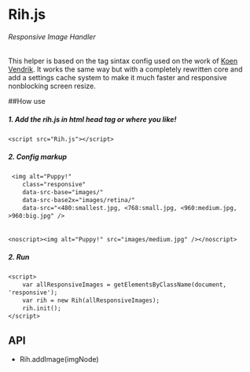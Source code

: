 # Rih.js
###### Responsive Image Handler


This helper is based on the tag sintax config used on the work of [Koen Vendrik](https://github.com/kvendrik/responsive-images.js). 
It works the same way but with a completely rewritten core and add a settings cache system to make it much faster and responsive nonblocking screen resize.

##How use

##### 1. Add the rih.js in html head tag or where you like!

    <script src="Rih.js"></script>

##### 2. Config markup


     <img alt="Puppy!" 
        class="responsive" 
        data-src-base="images/"
        data-src-base2x="images/retina/"
        data-src="<480:smallest.jpg, <768:small.jpg, <960:medium.jpg, >960:big.jpg" />
        

    <noscript><img alt="Puppy!" src="images/medium.jpg" /></noscript>


##### 2. Run


    <script>
        var allResponsiveImages = getElementsByClassName(document, 'responsive');
        var rih = new Rih(allResponsiveImages);
        rih.init();
    </script>

## API

* Rih.addImage(imgNode)
